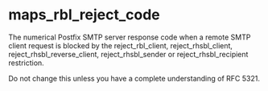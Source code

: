 # maps_rbl_reject_code 


The numerical Postfix SMTP server response code when a remote SMTP
client request is blocked by the reject_rbl_client, reject_rhsbl_client,
reject_rhsbl_reverse_client, reject_rhsbl_sender or
reject_rhsbl_recipient restriction.



Do not change this unless you have a complete understanding of RFC 5321.



